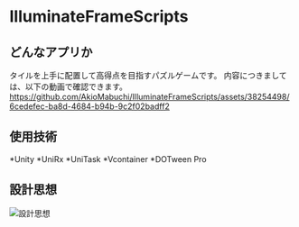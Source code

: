 # IlluminateFrameScripts
## どんなアプリか
タイルを上手に配置して高得点を目指すパズルゲームです。
内容につきましては、以下の動画で確認できます。
https://github.com/AkioMabuchi/IlluminateFrameScripts/assets/38254498/6cedefec-ba8d-4684-b94b-9c2f02badff2
## 使用技術
*Unity
*UniRx
*UniTask
*Vcontainer
*DOTween Pro

## 設計思想
![設計思想](https://github.com/AkioMabuchi/IlluminateFrameScripts/assets/38254498/0ce3c0c4-4387-4ae7-9dd7-65ad0cf71274)

